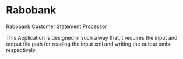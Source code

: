 # Rabobank
Rabobank Customer Statement Processor

This Application is designed in such a way that,it requires the input and output file path for reading the input xml and writing the output xmls respectively. 
